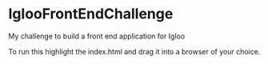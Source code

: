 # IglooFrontEndChallenge
My challenge to build a front end application for Igloo

To run this highlight the index.html and drag it into a browser of your choice. 
